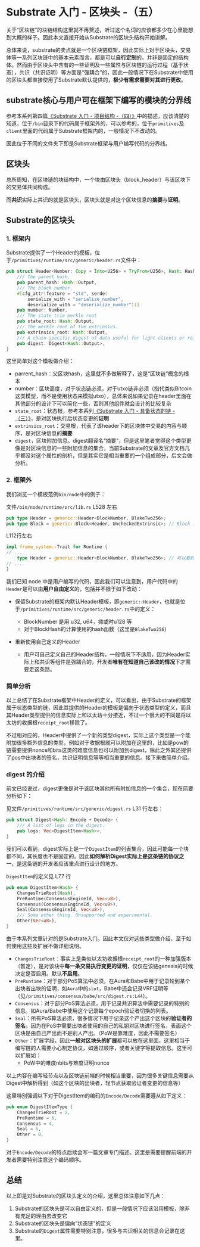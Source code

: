 # Substrate 入门 - 区块头 -（五）

关于“区块链”的块链结构这里就不再赘述，听过这个名词的应该都多少在心里能想到大概的样子。因此本文直接开始从Substrate的区块头结构开始讲解。

总体来说，substrate的卖点就是一个区块链框架，因此实际上对于区块头，交易体等一系列区块链中的基本元素而言，都是可以**自行定制**的，并非是固定的结构体。然而由于区块头中含有的一些证明及一些属性与区块链的运行过程（基于状态），共识（共识证明）等方面是“强耦合”的，因此一般情况下在Substrate中使用的区块头都直接使用了Substrate默认提供的，**极少有需求需要对其进行更改**。

## substrate核心与用户可在框架下编写的模块的分界线

参考本系列第四篇[《Substrate 入门 - 项目结构 -（四）》](https://zhuanlan.zhihu.com/p/98684002)中的描述，应该清楚的知道，位于`/bin`目录下的代码属于框架外的，可以参考的，位于`primitives`及`client`里面的代码属于Substrate框架内的，一般情况下不改动的。

因此位于不同的文件夹下即是Substrate框架与用户编写代码的分界线。

## 区块头

总所周知，在区块链的块结构中，一个块由区块头（block_header）与该区块下的交易体共同构成。

而**共识**实际上共识的就是区块头，区块头就是对这个区块信息的**摘要**与**证明**。

## Substrate的区块头

### 1. 框架内

Substrate提供了一个Header的模板，位于`/primitives/runtime/src/generic/header.rs`文件中：

```rust
pub struct Header<Number: Copy + Into<U256> + TryFrom<U256>, Hash: HashT> {
	/// The parent hash.
	pub parent_hash: Hash::Output,
	/// The block number.
	#[cfg_attr(feature = "std", serde(
		serialize_with = "serialize_number",
		deserialize_with = "deserialize_number"))]
	pub number: Number,
	/// The state trie merkle root
	pub state_root: Hash::Output,
	/// The merkle root of the extrinsics.
	pub extrinsics_root: Hash::Output,
	/// A chain-specific digest of data useful for light clients or referencing auxiliary data.
	pub digest: Digest<Hash::Output>,
}
```

这里简单对这个模板做介绍：

* parrent_hash：父区块hash，这里就不多做解释了，这是“区块链”概念的根本
* number：区块高度，对于状态链必须，对于utxo链非必须（指代类似Bitcoin这类模型，而不是使用状态来模拟utxo），总体来说如果记录在header里面在其他部分的设计下可以简化一些，否则其他组件就会设计的比较复杂
* `state_root`：状态根，参考本系列[《Substrate 入门 - 具备状态的链 -（三）》](https://zhuanlan.zhihu.com/p/96866051)，是对区块执行后状态变更的**证明**
* `extrinsics_root`：交易根，代表了该header下的区块体中交易的内容与顺序，是对区块信息的**摘要**
* `digest`，区块附加信息。digest翻译名“摘要”，但是这里笔者觉得这个类型更像是对区块信息的一些附加信息的集合，当前Substrate的文章及官方文档几乎都没对这个属性的剖析，但是其实它是相当重要的一个组成部分，后文会做分析。

### 2. 框架外

我们浏览一个模板范例`bin/node`中的例子：

文件`/bin/node/runtime/src/lib.rs` L528 左右

```rust
pub type Header = generic::Header<BlockNumber, BlakeTwo256>;
pub type Block = generic::Block<Header, UncheckedExtrinsic>; // Block 引用了上面Header的结构，UncheckedExtrinsic是交易，后续文章会介绍。因此Block中是可以看得到Header的结构，而这个结构是由用户定义了传入
```

L112行左右

```rust
impl frame_system::Trait for Runtime {
// ...
	type Header = generic::Header<BlockNumber, BlakeTwo256>; // 可以看到这里定义runtime内部Header的结构与上面对于Header的定义是一致的。
// ...
}
```

我们已知 node 中是用户编写的代码，因此我们可以注意到，用户代码中的`Header`是可以由**用户自由定义**的，包括并不限于如下改动：

* 保留Substrate的框架内默认Header模板，即`generic::Header`，也就是位于`/primitives/runtime/src/generic/header.rs`中的定义：
  * BlockNumber 是用 u32, u64，抑或时u128 等
  * 对于BlockHash的计算使用的hash函数（这里是`BlakeTwo256`）

* 重新使用自己定义的Header
  * 用户可自己定义自己的Header结构，一般情况下不适用，因为Header实际上和共识等组件是强耦合的，开发者**唯有在知道自己该改的情况**下才需要走这条路。

### 简单分析

以上总结了在Substrate框架中Header的定义，可以看出，由于Substrate的框架属于状态类型的链，因此其提供的Header的模板是偏向于状态类型的定义，而且其Header类型提供的信息实际上和以太坊十分接近，不过一个很大的不同是将以太坊的收据根`receipt_root`移除了。

不过相对应的，Header中提供了一个新的类型digest，实际上这个类型是一个能附加很多额外信息的类型，例如对于收据根就可以附加在这里的，比如是pow的链需要提供nonce和bits这类的难度信息也可以附加到digest，除此之外其还提供了pos中出块者的签名，共识证明信息等等相当重要的信息。接下来做简单介绍。

### digest 的介绍

前文已经说过，digest更像是对于该区块其他所有附加信息的一个集合，现在简要分析如下：

见文件`/primitives/runtime/src/generic/digest.rs` L31 行左右：

```rust
pub struct Digest<Hash: Encode + Decode> {
	/// A list of logs in the digest.
	pub logs: Vec<DigestItem<Hash>>,
}
```

我们可以看到，digest实际上是一个`DigestItem`的列表集合，因此可能每一个块都不同，其长度也不是固定的。因此**如何解析Digest实际上是这条链的协议之一**，是这条链的开发者应该重点进行设计的地方。

`DigestItem`的定义见 L77 行

```rust
pub enum DigestItem<Hash> {
	ChangesTrieRoot(Hash),
	PreRuntime(ConsensusEngineId, Vec<u8>),
	Consensus(ConsensusEngineId, Vec<u8>),
	Seal(ConsensusEngineId, Vec<u8>),
	/// Some other thing. Unsupported and experimental.
	Other(Vec<u8>),
}
```

由于本系列文章针对的是Substrate入门，因此本文仅对这些类型做介绍，至于如何使用这些及扩展不做详细说明。

* `ChangesTrieRoot`：事实上是类似以太坊收据根`receipt_root`的一种加强版本（暂定），是对该块中**每一条交易执行变更的证明**，仅仅在该链genesis的时候决定是否启用。默认**不启用**。
* `PreRuntime`：对于部分PoS算法中必须，在Aura和Babe中用于记录轮到某个出块者出块的证明，如`Aura`中的`slot`，Babe中还会记录VRF证明等（见`/primitives/consensus/babe/src/digest.rs:L44`）。
* `Consensus`：对于部分PoS算法必须，用于记录共识算法中需要记录的特别的信息。如Aura/Babe中使用这个记录每个epoch验证者切换的列表。
* `Seal`：所有PoS算法必须，很多情况下用于记录这个产出这个区块的**验证者的签名**，因为在PoS中需要出块者使用的自己的私钥对区块进行签名，表面这个区块是由自己产出而不是别人产出。（PoW是靠难度，因此不需要签名）
* `Other`：扩展字段，因此**一般对区块头的扩展**都可以放在这里面，这里相当于编写链的人需要小心制定协议，如通过顺序，或者关键字等提取信息。这里可以扩展如：
  * PoW中的难度nbits与难度证明nonce

以上内容在编写轻节点以及区块链前端的时候相当重要，因为很多关键信息需要从Digest中解析得到（如这个区块的出块者，轻节点获取验证者变更的信息等）

这里特别强调以下对于DigestItem的编码的`Encode/Decode`需要遵从如下定义：

```rust
pub enum DigestItemType {
	ChangesTrieRoot = 2,
	PreRuntime = 6,
	Consensus = 4,
	Seal = 5,
	Other = 0,
}
```

对于`Encode/Decode`的特点后续会写一篇文章专门描述。这里是需要提醒前端的开发者需要特别注意这个编码顺序。

## 总结

以上即是对Substrate的区块头定义的介绍，这里总体注意如下几点：

1. Substrate的区块头是可以自由定义的，但是一般情况下应该沿用模板，除非有充足的理由去改变它
2. Substrate的区块头是偏向“状态链”的定义
3. Substrate的`Digest`属性需要特别注意，很多与共识相关的信息会记录在这里。